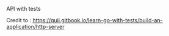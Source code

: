 API with tests

Credit to : https://quii.gitbook.io/learn-go-with-tests/build-an-application/http-server
